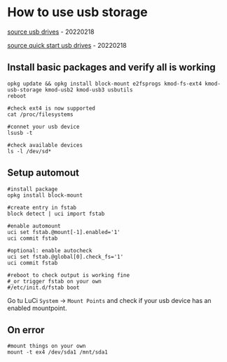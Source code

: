 # How to use usb storage

[source usb drives](https://openwrt.org/docs/guide-user/storage/usb-drives) - 20220218

[source quick start usb drives](https://openwrt.org/docs/guide-user/storage/usb-drives-quickstart) - 20220218

## Install basic packages and verify all is working

```
opkg update && opkg install block-mount e2fsprogs kmod-fs-ext4 kmod-usb-storage kmod-usb2 kmod-usb3 usbutils
reboot

#check ext4 is now supported
cat /proc/filesystems

#connet your usb device
lsusb -t

#check available devices
ls -l /dev/sd*
```

## Setup automout

```
#install package
opkg install block-mount

#create entry in fstab
block detect | uci import fstab

#enable automount
uci set fstab.@mount[-1].enabled='1'
uci commit fstab

#optional: enable autocheck
uci set fstab.@global[0].check_fs='1'
uci commit fstab

#reboot to check output is working fine
#_or trigger fstab on your own
#/etc/init.d/fstab boot
```

Go tu LuCi `System` -> `Mount Points` and check if your usb device has an enabled mountpoint.

## On error

```
#mount things on your own
mount -t ex4 /dev/sda1 /mnt/sda1
```
